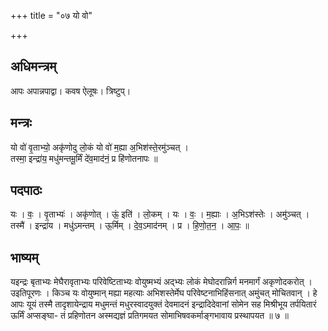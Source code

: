 +++
title = "०७ यो वो"

+++
## अधिमन्त्रम्
आपः अपान्नपाद्वा। कवष ऐलूषः। त्रिष्टुप्।

## मन्त्रः
यो वो॑ वृ॒ताभ्यो॒ अकृ॑णोदु लो॒कं यो वो॑ म॒ह्या अ॒भिश॑स्ते॒रमु॑ञ्चत् ।  
तस्मा॒ इन्द्रा॑य॒ मधु॑मन्तमू॒र्मिं दे॑व॒माद॑नं॒ प्र हि॑णोतनापः ॥

## पदपाठः
यः । वः॒ । वृ॒ताभ्यः॑ । अकृ॑णोत् । ऊं॒ इति॑ । लो॒कम् । यः । वः॒ । म॒ह्याः । अ॒भिऽश॑स्तेः । अमु॑ञ्चत् ।  
तस्मै॑ । इन्द्रा॑य । मधु॑ऽमन्तम् । ऊ॒र्मिम् । दे॒व॒ऽमाद॑नम् । प्र । हि॒णो॒त॒न॒ । आ॒पः॒ ॥

## भाष्यम्
यइन्द्रः बृताभ्यः मेघैरावृताभ्यः परिवेष्टिताभ्यः वोयुष्मभ्यं अद्भ्यः लोकं मेघोदरान्निर्ग मनमार्गं अकृणोदकरोत् । उइतिपूरणः । किञ्च यः वोयुष्मान् मह्या महत्याः अभिशस्तेर्मेघ परिवेष्टनाभिहिंसनात् अमुंचत् मोचितवान् । हे आपः यूयं तस्मै तादृशायेन्द्राय मधुमन्तं मधुरस्वादयुक्तं देवमादनं इन्द्रादिदेवानां सोमेन सह मिश्रीभूय तर्पयितारं ऊर्मिं अप्सङ्घा- तं प्रहिणोतन अस्मद्यज्ञं प्रतिगमयत सोमाभिषवकर्माङ्गभावाय प्रस्थापयत ॥ ७ ॥